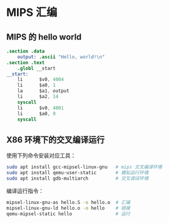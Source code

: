 # MIPS 汇编

## MIPS 的 hello world

```S
.section .data
    output: .ascii "Hello, world!\n"
.section .text
    .globl __start
__start:
    li      $v0, 4004
    li      $a0, 1
    la      $a1, output
    li      $a2, 14
    syscall
    li      $v0, 4001
    li      $a0, 0
    syscall
```

## X86 环境下的交叉编译运行

使用下列命令安装对应工具：
```bash
sudo apt install gcc-mipsel-linux-gnu   # mips 交叉编译环境
sudo apt install qemu-user-static       # 模拟运行环境
sudo apt install gdb-multiarch          # 交叉调试环境
```

编译运行指令：
```bash
mipsel-linux-gnu-as hello.S -o hello.o  # 汇编
mipsel-linux-gnu-ld hello.o -o hello    # 链接
qemu-mipsel-static hello                # 运行
```